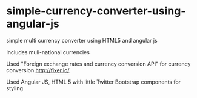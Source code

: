 # simple-currency-converter-using-angular-js
simple multi currency converter using HTML5 and angular js

<p> Includes muli-national currencies </p>
<p>Used "Foreign exchange rates and currency conversion API" for currency conversion <a href="http://fixer.io/">http://fixer.io/</a></p>
<p>Used Angular JS, HTML 5 with little Twitter Bootstrap components for styling</p> 
